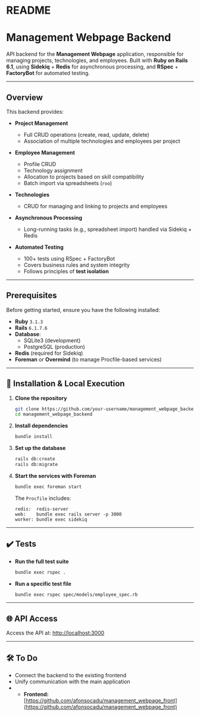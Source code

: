 # README

# Management Webpage Backend

API backend for the **Management Webpage** application, responsible for managing projects, technologies, and employees.
Built with **Ruby on Rails 6.1**, using **Sidekiq** + **Redis** for asynchronous processing, and **RSpec** + **FactoryBot** for automated testing.

---

## Overview

This backend provides:

- **Project Management**
    - Full CRUD operations (create, read, update, delete)
    - Association of multiple technologies and employees per project

- **Employee Management**
    - Profile CRUD
    - Technology assignment
    - Allocation to projects based on skill compatibility
    - Batch import via spreadsheets (`roo`)

- **Technologies**
    - CRUD for managing and linking to projects and employees

- **Asynchronous Processing**
    - Long-running tasks (e.g., spreadsheet import) handled via Sidekiq + Redis

- **Automated Testing**
    - 100+ tests using RSpec + FactoryBot
    - Covers business rules and system integrity
    - Follows principles of **test isolation**


---

## Prerequisites

Before getting started, ensure you have the following installed:

- **Ruby** `3.1.3`
- **Rails** `6.1.7.6`
- **Database**:
    - SQLite3 (development)
    - PostgreSQL (production)
- **Redis** (required for Sidekiq)
- **Foreman** or **Overmind** (to manage Procfile-based services)

---

## 🚀 Installation & Local Execution

1. **Clone the repository**

    ```bash
    git clone https://github.com/your-username/management_webpage_backend.git
    cd management_webpage_backend
    ```

2. **Install dependencies**

    ```bash
    bundle install
    ```

3. **Set up the database**

    ```bash
    rails db:create
    rails db:migrate
    ```

4. **Start the services with Foreman**

    ```bash
    bundle exec foreman start
    ```

   The `Procfile` includes:

    ```procfile
    redis:  redis-server
    web:    bundle exec rails server -p 3000
    worker: bundle exec sidekiq
    ```

---

## ✔️ Tests

- **Run the full test suite**

    ```bash
    bundle exec rspec .
    ```

- **Run a specific test file**

    ```bash
    bundle exec rspec spec/models/employee_spec.rb
    ```

---

## 🌐 API Access

Access the API at: [http://localhost:3000](http://localhost:3000)

---

## 🛠️ To Do

- Connect the backend to the existing frontend
- Unify communication with the main application
- - **Frontend:** [https://github.com/afonsocadu/management_webpage_front](https://github.com/afonsocadu/management_webpage_front)

